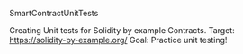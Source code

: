 SmartContractUnitTests

Creating Unit tests for Solidity by example Contracts. Target: https://solidity-by-example.org/ Goal: Practice unit testing!
